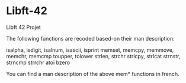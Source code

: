 # Libft-42
Libft 42 Projet

The following functions are recoded based-on their man description:

isalpha, isdigit, isalnum, isascii, isprint 
memset, memcpy, memmove, memchr, memcmp
toupper, tolower
strlen, strchr
strlcpy, strlcat
strnstr, strncmp
strrchr
atoi
bzero

You can find a man description of the above mem* functions in french.
